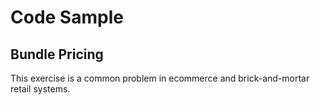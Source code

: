 Code Sample
===================


Bundle Pricing
-------------

This exercise is a common problem in e­commerce and brick­-and­-mortar retail systems.

